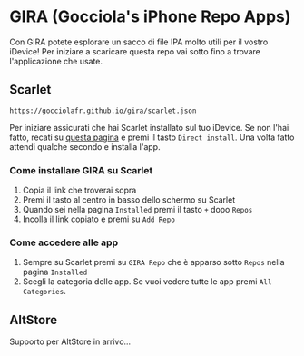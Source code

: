 # GIRA (Gocciola's iPhone Repo Apps)
Con GIRA potete esplorare un sacco di file IPA molto utili per il vostro iDevice!
Per iniziare a scaricare questa repo vai sotto fino a trovare l'applicazione che usate.
## Scarlet
```
https://gocciolafr.github.io/gira/scarlet.json
```
Per iniziare assicurati che hai Scarlet installato sul tuo iDevice. Se non l'hai fatto, recati su [questa pagina](https://resources.usescarlet.com/install.php) e premi il tasto `Direct install`. Una volta fatto attendi qualche secondo e installa l'app.
### Come installare GIRA su Scarlet
1. Copia il link che troverai sopra
2. Premi il tasto al centro in basso dello schermo su Scarlet
3. Quando sei nella pagina `Installed` premi il tasto `+` dopo `Repos`
4. Incolla il link copiato e premi su `Add Repo`
### Come accedere alle app
1. Sempre su Scarlet premi su `GIRA Repo` che è apparso sotto `Repos` nella pagina `Installed`
2. Scegli la categoria delle app. Se vuoi vedere tutte le app premi `All Categories`.
## AltStore
Supporto per AltStore in arrivo...
